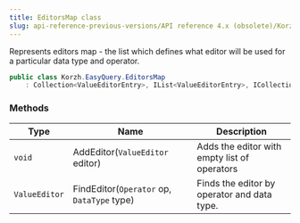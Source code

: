 ```yaml
---
title: EditorsMap class
slug: api-reference-previous-versions/API reference 4.x (obsolete)/Korzh.EasyQuery namespace/editorsmap-class
---
```



Represents editors map - the list which defines what editor will be used for a particular data type and operator.
```csharp
public class Korzh.EasyQuery.EditorsMap
    : Collection<ValueEditorEntry>, IList<ValueEditorEntry>, ICollection<ValueEditorEntry>, IEnumerable<ValueEditorEntry>, IEnumerable, IList, ICollection, IReadOnlyList<ValueEditorEntry>, IReadOnlyCollection<ValueEditorEntry>

```

### Methods

| Type | Name | Description | 
| --- | --- | --- | 
| `void` | AddEditor(`ValueEditor` editor) | Adds the editor with empty list of operators | 
| `ValueEditor` | FindEditor(`Operator` op, `DataType` type) | Finds the editor by operator and data type. |